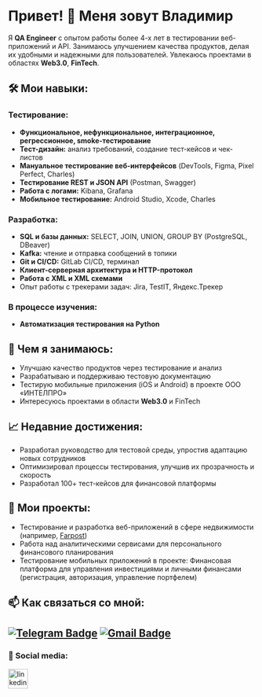 # Привет! 👋 Меня зовут Владимир

Я **QA Engineer** с опытом работы более 4-х лет в тестировании веб-приложений и API. Занимаюсь улучшением качества продуктов, делая их удобными и надежными для пользователей. Увлекаюсь проектами в областях **Web3.0**, **FinTech**.

## 🛠️ Мои навыки:

### Тестирование:
- **Функциональное, нефункциональное, интеграционное, регрессионное, smoke-тестирование**
- **Тест-дизайн:** анализ требований, создание тест-кейсов и чек-листов
- **Мануальное тестирование веб-интерфейсов** (DevTools, Figma, Pixel Perfect, Charles)
- **Тестирование REST и JSON API** (Postman, Swagger)
- **Работа с логами:** Kibana, Grafana
- **Мобильное тестирование:** Android Studio, Xcode, Charles

### Разработка:
- **SQL и базы данных:** SELECT, JOIN, UNION, GROUP BY (PostgreSQL, DBeaver)
- **Kafka:** чтение и отправка сообщений в топики
- **Git и CI/CD:** GitLab CI/CD, терминал
- **Клиент-серверная архитектура и HTTP-протокол**
- **Работа с XML и XML схемами**
- Опыт работы с трекерами задач: Jira, TestIT, Яндекс.Трекер

### В процессе изучения:
- **Автоматизация тестирования на Python**

## 📂 Чем я занимаюсь:
- Улучшаю качество продуктов через тестирование и анализ
- Разрабатываю и поддерживаю тестовую документацию
- Тестирую мобильные приложения (iOS и Android) в проекте ООО «ИНТЕЛПРО»
- Интересуюсь проектами в области **Web3.0** и FinTech

## 📈 Недавние достижения:
- Разработал руководство для тестовой среды, упростив адаптацию новых сотрудников
- Оптимизировал процессы тестирования, улучшив их прозрачность и скорость
- Разработал 100+ тест-кейсов для финансовой платформы

## 🌟 Мои проекты:
- Тестирование и разработка веб-приложений в сфере недвижимости (например, [Farpost](https://www.farpost.ru/))
- Работа над аналитическими сервисами для персонального финансового планирования
- Тестирование мобильных приложений в проекте: Финансовая платформа для управления инвестициями и личными финансами (регистрация, авторизация, управление портфелем)

## 📫 Как связаться со мной:

[![Telegram Badge](https://img.shields.io/badge/-VladimirVyngilev-blue?style=flat&logo=Telegram&logoColor=white)](https://t.me/Wyngilev) [![Gmail Badge](https://img.shields.io/badge/-Gmail-red?style=flat&logo=Gmail&logoColor=white)](mailto:wyngilev@gmail.com)
---
### 🤝 Social media:

<div id="badges">
    <a href="https://www.linkedin.com/in/wyngilev/" target="_blank">
      <img src="https://cdn-icons-png.flaticon.com/512/2504/2504799.png" width="40" height="40" alt="linkedin" />
    </a>
</div>
